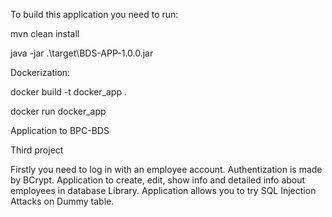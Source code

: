 To build this application you need to run:

mvn clean install

java -jar .\target\BDS-APP-1.0.0.jar

Dockerization:

docker build -t docker_app .

docker run docker_app

Application to BPC-BDS

Third project


Firstly you need to log in with an employee account.
Authentization is made by BCrypt.
Application to create, edit, show info and detailed info about employees in database Library.
Application allows you to try SQL Injection Attacks on Dummy table.

